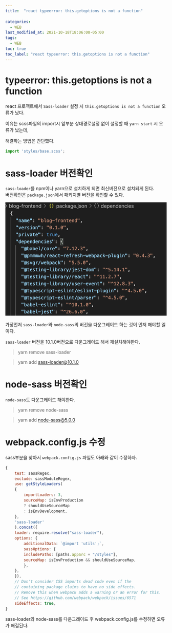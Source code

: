 ```yaml
---
title:  "react typeerror: this.getoptions is not a function"

categories:
  - WEB
last_modified_at: 2021-10-18T18:06:00-05:00
tags:
  - WEB
toc: true
toc_label: "react typeerror: this.getoptions is not a function"
---
```


# typeerror: this.getoptions is not a function
react 프로젝트에서 `Sass-loader` 설정 시 `this.getoptions is not a function` 오류가 났다.

이유는 scss파일의 import시 앞부분 상대경로설정 없이 설정할 때 `yarn start` 시 오류가 났는데, 

해결하는 방법은 간단했다. 

```javascript
import 'styles/base.scss';
```

# sass-loader 버전확인
`sass-loader`를 npm이나 yarn으로 설치하게 되면 최신버전으로 설치되게 된다.<br>
버전확인은 `package.json`에서 패키지별 버전을 확인할 수 있다.

![Image Alt 텍스트](/assets/img/web/sass-loader.png)  

가장먼저 `sass-loader`와 `node-sass`의 버전을 다운그레이드 하는 것이 먼저 해야할 일이다.

`sass-loader` 버전을 10.1.0버전으로 다운그레이드 해서 재설치해야한다.

> yarn remove sass-loader

> yarn add sass-loader@10.1.0

# node-sass 버전확인
`node-sass`도 다운그레이드 해야한다.

> yarn remove node-sass

> yarn add node-sass@5.0.0

# webpack.config.js 수정
sass부분을 찾아서 `webpack.config.js` 파일도 아래와 같이 수정하자.

```javascript
{
    test: sassRegex,
    exclude: sassModuleRegex,
    use: getStyleLoaders(
    {
        importLoaders: 3,
        sourceMap: isEnvProduction
        ? shouldUseSourceMap
        : isEnvDevelopment,
    },
    'sass-loader'
    ).concat({
    loader: require.resolve("sass-loader"),
    options: {
        additionalData: `@import 'utils';`,
        sassOptions: {
        includePaths: [paths.appSrc + "/styles"],
        sourceMap: isEnvProduction && shouldUseSourceMap,
        },
    },
    }),
    // Don't consider CSS imports dead code even if the
    // containing package claims to have no side effects.
    // Remove this when webpack adds a warning or an error for this.
    // See https://github.com/webpack/webpack/issues/6571
    sideEffects: true,
}
```

sass-loader와 node-sass를 다운그레이드 후 webpack.config.js를 수정하면 오류가 해결된다.
